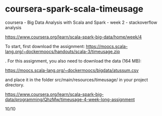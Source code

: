 # coursera-spark-scala-timeusage
coursera - Big Data Analysis with Scala and Spark - week 2 - stackoverflow analysis

https://www.coursera.org/learn/scala-spark-big-data/home/week/4

To start, first download the assignment: 
https://moocs.scala-lang.org/~dockermoocs/handouts/scala-3/timeusage.zip

. For this assignment, you also need to download the data (164 MB):

https://moocs.scala-lang.org/~dockermoocs/bigdata/atussum.csv

and place it in the folder src/main/resources/timeusage/ in your project directory.

https://www.coursera.org/learn/scala-spark-big-data/programming/QhzMw/timeusage-4-week-long-assignment

10/10


